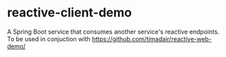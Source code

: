 # reactive-client-demo
A Spring Boot service that consumes another service's reactive endpoints.
To be used in conjuction with https://github.com/timadair/reactive-web-demo/
